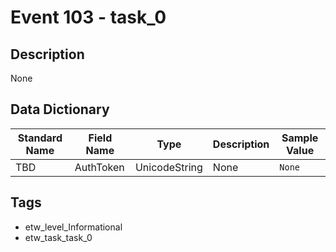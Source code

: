 # Event 103 - task_0

## Description
None

## Data Dictionary
|Standard Name|Field Name|Type|Description|Sample Value|
|---|---|---|---|---|
|TBD|AuthToken|UnicodeString|None|`None`|

## Tags
* etw_level_Informational
* etw_task_task_0